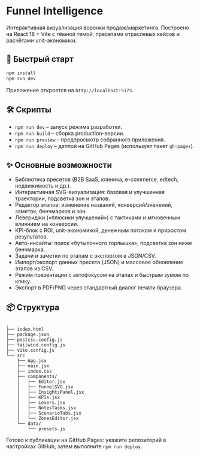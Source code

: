 # Funnel Intelligence

Интерактивная визуализация воронки продаж/маркетинга. Построено на React 18 + Vite с тёмной темой, пресетами отраслевых кейсов и расчётами unit-экономики.

## 🚀 Быстрый старт

```bash
npm install
npm run dev
```

Приложение откроется на `http://localhost:5173`.

## 🛠️ Скрипты

- `npm run dev` – запуск режима разработки.
- `npm run build` – сборка production-версии.
- `npm run preview` – предпросмотр собранного приложения.
- `npm run deploy` – деплой на GitHub Pages (использует пакет `gh-pages`).

## ✨ Основные возможности

- Библиотека пресетов (B2B SaaS, клиника, e-commerce, edtech, недвижимость и др.).
- Интерактивная SVG-визуализация: базовая и улучшенная траектории, подсветка зон и этапов.
- Редактор этапов: изменение названий, конверсий/значений, заметок, бенчмарков и зон.
- Левериджи («плюсики улучшений») с тактиками и мгновенным влиянием на конверсии.
- KPI-блок с ROI, unit-экономикой, денежным потоком и приростом результатов.
- Авто-инсайты: поиск «бутылочного горлышка», подсветка зон ниже бенчмарка.
- Задачи и заметки по этапам с экспортом в JSON/CSV.
- Импорт/экспорт данных пресета (JSON) и массовое обновление этапов из CSV.
- Режим презентации с автофокусом на этапах и быстрым зумом по клику.
- Экспорт в PDF/PNG через стандартный диалог печати браузера.

## 📦 Структура

```
.
├── index.html
├── package.json
├── postcss.config.js
├── tailwind.config.js
├── vite.config.js
└── src
    ├── App.jsx
    ├── main.jsx
    ├── index.css
    ├── components/
    │   ├── Editor.jsx
    │   ├── FunnelSVG.jsx
    │   ├── InsightsPanel.jsx
    │   ├── KPIs.jsx
    │   ├── Levers.jsx
    │   ├── NotesTasks.jsx
    │   ├── ScenarioTabs.jsx
    │   └── ZonesEditor.jsx
    └── data/
        └── presets.js
```

Готово к публикации на GitHub Pages: укажите репозиторий в настройках GitHub, затем выполните `npm run deploy`.
